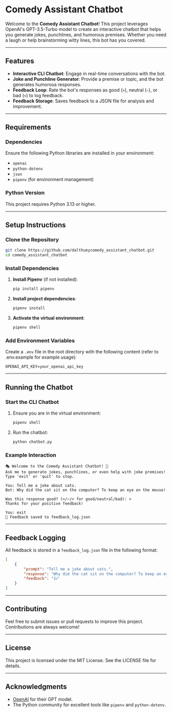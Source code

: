 # Comedy Assistant Chatbot

Welcome to the **Comedy Assistant Chatbot**! This project leverages OpenAI's GPT-3.5-Turbo model to create an interactive chatbot that helps you generate jokes, punchlines, and humorous premises. Whether you need a laugh or help brainstorming witty lines, this bot has you covered.

---

## Features
- **Interactive CLI Chatbot**: Engage in real-time conversations with the bot.
- **Joke and Punchline Generator**: Provide a premise or topic, and the bot generates humorous responses.
- **Feedback Loop**: Rate the bot's responses as good (`>`), neutral (`~`), or bad (`<`) to log feedback.
- **Feedback Storage**: Saves feedback to a JSON file for analysis and improvement.

---

## Requirements

### Dependencies
Ensure the following Python libraries are installed in your environment:
- `openai`
- `python-dotenv`
- `json`
- `pipenv` (for environment management)

### Python Version
This project requires Python 3.13 or higher.

---

## Setup Instructions

### Clone the Repository
```bash
git clone https://github.com/dalthueycomedy_assistant_chatbot.git
cd comedy_assistant_chatbot
```

### Install Dependencies
1. **Install Pipenv** (if not installed):
   ```bash
   pip install pipenv
   ```
2. **Install project dependencies**:
   ```bash
   pipenv install
   ```
3. **Activate the virtual environment**:
   ```bash
   pipenv shell
   ```

### Add Environment Variables
Create a `.env` file in the root directory with the following content (refer to .env.example for example usage):
```plaintext
OPENAI_API_KEY=your_openai_api_key
```

---

## Running the Chatbot

### Start the CLI Chatbot
1. Ensure you are in the virtual environment:
   ```bash
   pipenv shell
   ```
2. Run the chatbot:
   ```bash
   python chatbot.py
   ```

### Example Interaction
```plaintext
🎭 Welcome to the Comedy Assistant Chatbot! 🤣
Ask me to generate jokes, punchlines, or even help with joke premises!
Type 'exit' or 'quit' to stop.

You: Tell me a joke about cats.
Bot: Why did the cat sit on the computer? To keep an eye on the mouse!

Was this response good? (>/~/< for good/neutral/bad): >
Thanks for your positive feedback!

You: exit
📁 Feedback saved to feedback_log.json
```

---

## Feedback Logging
All feedback is stored in a `feedback_log.json` file in the following format:
```json
[
    {
        "prompt": "Tell me a joke about cats.",
        "response": "Why did the cat sit on the computer? To keep an eye on the mouse!",
        "feedback": "👍"
    }
]
```

---

## Contributing
Feel free to submit issues or pull requests to improve this project. Contributions are always welcome!

---

## License
This project is licensed under the MIT License. See the LICENSE file for details.

---

## Acknowledgments
- [OpenAI](https://openai.com/) for their GPT model.
- The Python community for excellent tools like `pipenv` and `python-dotenv`.

